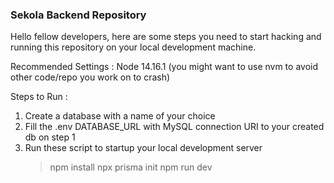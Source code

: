 ### Sekola Backend Repository

Hello fellow developers, here are some steps you need to start hacking and running this repository on your local development machine.

Recommended Settings :
Node 14.16.1 (you might want to use nvm to avoid other code/repo you work on to crash)

Steps to Run :

1. Create a database with a name of your choice
2. Fill the .env DATABASE_URL with MySQL connection URI to your created db on step 1
3. Run these script to startup your local development server
   > npm install
   > npx prisma init
   > npm run dev
